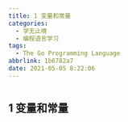 ```yaml
---
title: 1 变量和常量
categories: 
  - 学无止境
  - 编程语言学习
tags:
  - The Go Programming Language
abbrlink: 1b6782a7
date: 2021-05-05 8:22:06
---
```




# 

## 1 变量和常量


